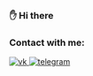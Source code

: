 ### :raised_hand: Hi there 

### Contact with me:
<div id="badges">
  <a href="https://vk.com/len4r1k_05">
    <img src="https://img.shields.io/badge/VK-blue?logo=vk&logoColor=white&style=for-the-badge" alt="vk"/>
  </a>
  <a href="https://t.me/yngk19">
    <img src="https://img.shields.io/badge/telegram-blue?logo=telegram&logoColor=white&style=for-the-badge" alt="telegram"/>
  </a>
</div>
